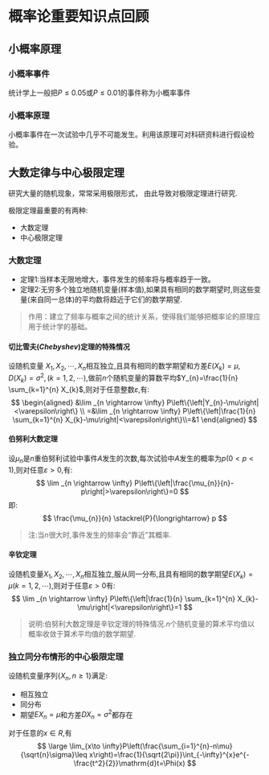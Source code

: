 # 概率论重要知识点回顾

## 小概率原理

### 小概率事件

统计学上一般把$P\leq0.05$或$P\leq0.01$的事件称为小概率事件

### 小概率原理

小概率事件在一次试验中几乎不可能发生。利用该原理可对科研资料进行假设检验。

## 大数定律与中心极限定理

研究大量的随机现象，常常采用极限形式， 由此导致对极限定理进行研究.

极限定理最重要的有两种:

+   大数定理
+   中心极限定理

### 大数定理

+   定理1:当样本无限地增大，事件发生的频率将与概率趋于一致。
+   定理2:无穷多个独立地随机变量(样本值),如果具有相同的数学期望时,则这些变量(来自同一总体)的平均数将趋近于它们的数学期望.

>   作用：建立了频率与概率之间的统计关系，使得我们能够把概率论的原理应用于统计学的基础。

#### 切比雪夫($Chebyshev$)定理的特殊情况

设随机变量 $X_1,X_2,\cdots,X_n$相互独立,且具有相同的数学期望和方差$E(X_k)=\mu,D(X_k)=\sigma^2,(k=1,2,\cdots),$做前$n$个随机变量的算数平均$Y_{n}=\frac{1}{n} \sum_{k=1}^{n} X_{k}$,则对于任意整数$\varepsilon$,有:
$$
\begin{aligned}
&\lim _{n \rightarrow \infty} P\left\{\left|Y_{n}-\mu\right|<\varepsilon\right\} \\
=&\lim _{n \rightarrow \infty} P\left\{\left|\frac{1}{n} \sum_{k=1}^{n} X_{k}-\mu\right|<\varepsilon\right\}\\=&1
\end{aligned}
$$


#### 伯努利大数定理

设$\mu_n$是$n$重伯努利试验中事件$A$发生的次数,每次试验中$A$发生的概率为$p(0<p<1)$,则对任意$\varepsilon>0,$有:
$$
\lim _{n \rightarrow \infty} P\left\{\left|\frac{\mu_{n}}{n}-p\right|>\varepsilon\right\}=0
$$
即:
$$
\frac{\mu_{n}}{n} \stackrel{P}{\longrightarrow} p
$$

>   注:当$n$很大时,事件发生的频率会“靠近”其概率.

#### 辛钦定理

设随机变量$X_1,X_2,\cdots,X_n$相互独立,服从同一分布,且具有相同的数学期望$E(X_k)=\mu(k=1,2,\cdots)$,则对于任意$\varepsilon>0$有:
$$
\lim _{n \rightarrow \infty} P\left\{\left|\frac{1}{n} \sum_{k=1}^{n} X_{k}-\mu\right|<\varepsilon\right\}=1
$$

>   说明:伯努利大数定理是辛钦定理的特殊情况.$n$个随机变量的算术平均值以概率收敛于算术平均值的数学期望.

### 独立同分布情形的中心极限定理

设随机变量序列$\{X_n,n\geq1\}$满足:

+   相互独立
+   同分布
+   期望$EX_n=\mu$和方差$DX_n=\sigma^2$都存在

对于任意的$x\in R$,有
$$
\large \lim_{x\to \infty}P\left(\frac{\sum_{i=1}^{n}-n\mu}{\sqrt{n}\sigma}\leq x\right)=\frac{1}{\sqrt{2\pi}}\int_{-\infty}^{x}e^{-\frac{t^2}{2}}\mathrm{d}t=\Phi(x)
$$
